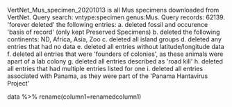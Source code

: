 

VertNet_Mus_specimen_20201013 is all Mus specimens downloaded from VertNet. Query search: vntype:specimen genus:Mus. Query records: 62139.
	'forever deleted' the following entries:
		a. deleted fossil and occurence 'basis of record' (only kept Preserved Specimens)
		b. deleted the following continents: ND, Africa, Asia, Zoo
		c. deleted all island groups
		d. deleted any entries that had no data
		e. deleted all entries without latitude/longitude data
		f. deleted all entries that were 'founders of colonies', as these animals were apart of a lab colony
		g. deleted all entries described as 'road kill'
		h. deleted all entries that had multiple entries listed for one
		i. deleted all entries associated with Panama, as they were part of the 'Panama Hantavirus Project'



data %>%
	rename(column1=renamedcolumn1)